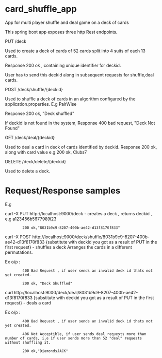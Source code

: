 # card_shuffle_app
App for multi player shuffle and deal game on a deck of cards

This spring boot app exposes three http Rest endpoints.

PUT /deck 

Used to create a deck of cards of 52 cards split into 4 suits of each 13 cards.

Response 200 ok , containing unique identifier for deckid.

User has to send this deckid along in subsequent requests for shuffle,deal cards.

POST /deck/shuffle/{deckid}

Used to shuffle a deck of cards in an algorithm configured by the application.properties.
E.g PairWise

Response 200 ok, "Deck shuffled"

If deckid is not found in the system, Response 400 bad request, "Deck Not Found"

GET /deck/deal/{deckid}

Used to deal a card in deck of cards identified by deckid.
Response 200 ok, along with card value
e.g 200 ok, Clubs7

DELETE /deck/delete/{deckid}

Used to delete a deck.

# Request/Response samples

E.g 

curl -X PUT http://localhost:9000/deck - creates a deck , returns deckid , e.g a123456b5677989i23

            
            
            200 ok,"8031b9c9-8207-400b-ae42-d13f8170f833"
            
            
curl -X POST http://localhost:9000/deck/shuffle/8031b9c9-8207-400b-ae42-d13f8170f833 {substitute with deckid you got as a result of PUT in the first request} - shuffles a deck
     Arranges the cards in a different permutations.
     
   Ex o/p : 
   
            400 Bad Request , if user sends an invalid deck id thats not yet created.
            
            200 ok, "Deck Shuffled"
            
curl http://localhost:9000/deck/deal/8031b9c9-8207-400b-ae42-d13f8170f833  {substitute with deckid you got as a result of PUT in the first request} - deals a card

   Ex o/p : 
   
            400 Bad Request , if user sends an invalid deck id thats not yet created.
            
            406 Not Acceptible, if user sends deal requests more than number of cards, i.e if user sends more than 52 "deal" requests without shuffling it.
            
            200 ok,"DiamondsJACK"
            



